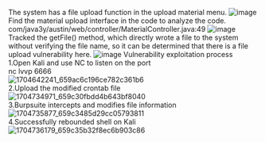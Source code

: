The system has a file upload function in the upload material menu.
![image](https://github.com/biantaibao/Austin-CMS-report/assets/131763503/b2e87d77-d60c-453d-9370-831ce820606b)
Find the material upload interface in the code to analyze the code.  
com/java3y/austin/web/controller/MaterialController.java:49
![image](https://github.com/biantaibao/Austin-CMS-report/assets/131763503/fe960ba0-314b-4a78-aacb-82c37581f2a2)
Tracked the getFile() method, which directly wrote a file to the system without verifying the file name, so it can be determined that there is a file upload vulnerability here.
![image](https://github.com/biantaibao/Austin-CMS-report/assets/131763503/9a811acb-1175-4926-b30a-2aeab0242ee4)
Vulnerability exploitation process  
1.Open Kali and use NC to listen on the port  
nc lvvp 6666  
![1704642241_659ac6c196ce782c361b6](https://github.com/biantaibao/Austin-CMS-report/assets/131763503/8f943aad-f0d3-4958-833d-66529b54799b)  
2.Upload the modified crontab file  
![1704734971_659c30fbdd4b643bf8040](https://github.com/biantaibao/Austin-CMS-report/assets/131763503/105a6a75-461c-49f7-9611-95ce3f6114a9)  
3.Burpsuite intercepts and modifies file information
![1704735877_659c3485d29cc05793811](https://github.com/biantaibao/Austin-CMS-report/assets/131763503/a20e59dd-508a-4b31-8cd2-b51f0536da76)    
4.Successfully rebounded shell on Kali  
![1704736179_659c35b32f8ec6b903c86](https://github.com/biantaibao/Austin-CMS-report/assets/131763503/dc6bba95-6180-4f93-9f15-9ec5ffe1c976)










